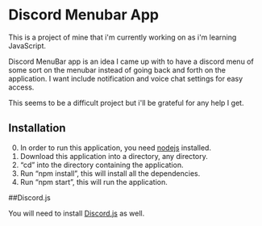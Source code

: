 # Discord Menubar App

This is a project of mine that i'm currently working on as i'm learning JavaScript.

Discord MenuBar app is an idea I came up with to have a discord menu of some sort on the menubar
instead of going back and forth on the application. I want include notification and voice chat
settings for easy access.

This seems to be a difficult project but i'll be grateful for any help I get. 

## Installation

0. In order to run this application, you need [nodejs](https://nodejs.org/en/) installed.
1. Download this application into a directory, any directory.
2. “cd” into the directory containing the application.
3. Run “npm install”, this will install all the dependencies.
4. Run “npm start”, this will run the application.

##Discord.js

You will need to install [Discord.js](https://discord.js.org/#/) as well.
